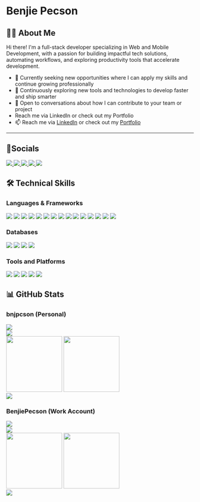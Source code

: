 
# Benjie Pecson

## 🧑‍💻 About Me
Hi there! I'm a full-stack developer specializing in Web and Mobile Development, with a passion for building impactful tech solutions, automating workflows, and exploring productivity tools that accelerate development.
- 🔭 Currently seeking new opportunities where I can apply my skills and continue growing professionally
- 🌱 Continuously exploring new tools and technologies to develop faster and ship smarter
- 💬 Open to conversations about how I can contribute to your team or project
- Reach me via LinkedIn or check out my Portfolio
- 📫 Reach me via [LinkedIn](https://www.linkedin.com/in/bnjpcson/) or check out my  [Portfolio](https://bnjpcson.vercel.app/)
---
## 🔗Socials
<section>
<a href="https://www.linkedin.com/in/bnjpcson/">
    <img src="https://img.shields.io/badge/LinkedIn-blue?style=for-the-badge" />
</a>
<a href="https://bnjpcson.vercel.app/">
    <img src="https://img.shields.io/badge/Portfolio-green?style=for-the-badge" />
</a>
<a href="mailto:pecsonbenjiea@gmail.com">
    <img src="https://img.shields.io/badge/GMAIL-orange?style=for-the-badge" />
</a>
<a href="https://www.facebook.com/bnjpcson">
    <img src="https://img.shields.io/badge/Facebook-blue?style=for-the-badge" />
</a>
<a href="https://www.instagram.com/bnjpcson/">
    <img src="https://img.shields.io/badge/Instagram-d62976?style=for-the-badge" />
</a>
</section>

## 🛠️ Technical Skills
### Languages & Frameworks
<section>
<img src="https://img.shields.io/badge/-HTML5-orange?style=for-the-badge&logo=html5" />
<img src="https://img.shields.io/badge/-CSS3-blue?style=for-the-badge&logo=css3" />
<img src="https://img.shields.io/badge/-JavaScript-yellow?style=for-the-badge&logo=javascript" />
<img src="https://img.shields.io/badge/-PHP-purple?style=for-the-badge&logo=php" />
<img src="https://img.shields.io/badge/-C%23-239120?style=for-the-badge&logo=c-sharp" />
<img src="https://img.shields.io/badge/-Laravel-red?style=for-the-badge&logo=laravel" />
<img src="https://img.shields.io/badge/-VueJS-4FC08D?style=for-the-badge&logo=vue.js" />
<img src="https://img.shields.io/badge/-Vuetify-1867C0?style=for-the-badge&logo=vuetify" />
<img src="https://img.shields.io/badge/-React-61DAFB?style=for-the-badge&logo=react" />
<img src="https://img.shields.io/badge/-NodeJS-339933?style=for-the-badge&logo=node.js" />
<img src="https://img.shields.io/badge/-ExpressJS-black?style=for-the-badge&logo=express" />
<img src="https://img.shields.io/badge/-Redux_Toolkit-764ABC?style=for-the-badge&logo=redux" />
<img src="https://img.shields.io/badge/-Flutter-02569B?style=for-the-badge&logo=flutter" />
<img src="https://img.shields.io/badge/-ASP.NET-512BD4?style=for-the-badge&logo=dotnet" />
<img src="https://img.shields.io/badge/-Google_Apps_Script-4285F4?style=for-the-badge&logo=google" />
</section>

### Databases
<section>
<img src="https://img.shields.io/badge/-Firebase-yellow?style=for-the-badge&logo=firebase" />
<img src="https://img.shields.io/badge/-MySQL-blue?style=for-the-badge&logo=mysql" />
<img src="https://img.shields.io/badge/-PostgreSQL-blue?style=for-the-badge&logo=postgresql" />
<img src="https://img.shields.io/badge/-MSSQL-blue?style=for-the-badge&logo=mssql" />
<section/>

### Tools and Platforms
<section>
<img src="https://img.shields.io/badge/-Git-F05032?style=for-the-badge&logo=git" />
<img src="https://img.shields.io/badge/-REST_API-6DB33F?style=for-the-badge&logo=postman" />
<img src="https://img.shields.io/badge/-API_Testing-orange?style=for-the-badge&logo=postman" />
<img src="https://img.shields.io/badge/-Windows_Forms-0078D6?style=for-the-badge&logo=windows" />
<img src="https://img.shields.io/badge/-Google_Workspace-4285F4?style=for-the-badge&logo=google" />
</section>


## 📊 GitHub Stats
<section>

### bnjpcson (Personal)
<div>
   <img src="https://komarev.com/ghpvc/?username=bnjpcson&color=blue" />
</div>

<img src="https://github-profile-trophy.vercel.app/?username=bnjpcson" />

<div>
<img src="https://github-readme-stats.vercel.app/api?username=bnjpcson&show_icons=true&theme=radical" height="150px"/>
<img src="https://github-readme-streak-stats.herokuapp.com/?user=bnjpcson&theme=radical"  height="150px"/>
</div>
<img src="https://github-readme-stats.vercel.app/api/top-langs/?username=bnjpcson&layout=compact&theme=radical" />
</section>

<section>

### BenjiePecson (Work Account)
<div>
   <img src="https://komarev.com/ghpvc/?username=BenjiePecson&color=blue" />
</div>

<img src="https://github-profile-trophy.vercel.app/?username=BenjiePecson" />

<div>
<img src="https://github-readme-stats.vercel.app/api?username=BenjiePecson&show_icons=true&theme=radical" height="150px"/>
<img src="https://github-readme-streak-stats.herokuapp.com/?user=BenjiePecson&theme=radical"  height="150px"/>
</div>
<img src="https://github-readme-stats.vercel.app/api/top-langs/?username=BenjiePecson&layout=compact&theme=radical" />
</section>
